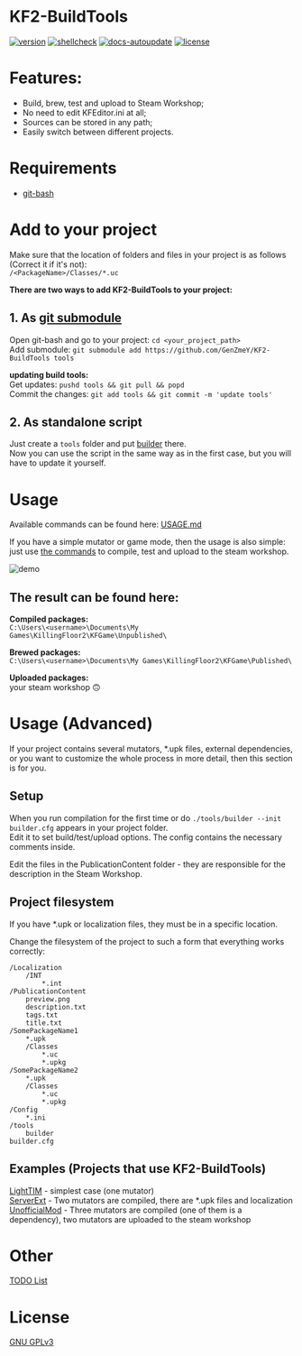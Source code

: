 # KF2-BuildTools
[![version](https://img.shields.io/github/v/tag/genzmey/KF2-BuildTools)](https://github.com/GenZmeY/KF2-BuildTools/tags)
[![shellcheck](https://github.com/GenZmeY/KF2-BuildTools/actions/workflows/shellcheck-master.yml/badge.svg)](https://github.com/GenZmeY/KF2-BuildTools/actions/workflows/shellcheck-master.yml)
[![docs-autoupdate](https://github.com/GenZmeY/KF2-BuildTools/actions/workflows/docs-autoupdate.yml/badge.svg)](https://github.com/GenZmeY/KF2-BuildTools/actions/workflows/docs-autoupdate.yml)
[![license](https://img.shields.io/github/license/GenZmeY/KF2-Server-Extension)](LICENSE)

# Features:
- Build, brew, test and upload to Steam Workshop;
- No need to edit KFEditor.ini at all;
- Sources can be stored in any path;
- Easily switch between different projects.

# Requirements
- [git-bash](https://git-scm.com/download/win)

# Add to your project
Make sure that the location of folders and files in your project is as follows (Correct it if it's not):  
`/<PackageName>/Classes/*.uc`

**There are two ways to add KF2-BuildTools to your project:**  
## 1. As [git submodule](https://git-scm.com/book/en/v2/Git-Tools-Submodules)
Open git-bash and go to your project: `cd <your_project_path>`  
Add submodule: `git submodule add https://github.com/GenZmeY/KF2-BuildTools tools`  

**updating build tools:**  
Get updates: `pushd tools && git pull && popd`  
Commit the changes: `git add tools && git commit -m 'update tools'`  

## 2. As standalone script
Just create a `tools` folder and put [builder](builder) there.  
Now you can use the script in the same way as in the first case, but you will have to update it yourself.  

# Usage
Available commands can be found here: [USAGE.md](USAGE.md)  

If you have a simple mutator or game mode, then the usage is also simple: just use [the commands](USAGE.md) to compile, test and upload to the steam workshop.

![demo](example.gif)

## The result can be found here:
**Compiled packages:**  
`C:\Users\<username>\Documents\My Games\KillingFloor2\KFGame\Unpublished\`  

**Brewed packages:**  
`C:\Users\<username>\Documents\My Games\KillingFloor2\KFGame\Published\`  

**Uploaded packages:**  
your steam workshop 🙃  

# Usage (Advanced)
If your project contains several mutators, *.upk files, external dependencies, or you want to customize the whole process in more detail, then this section is for you. 

## Setup
When you run compilation for the first time or do `./tools/builder --init` `builder.cfg` appears in your project folder.  
Edit it to set build/test/upload options. The config contains the necessary comments inside.  

Edit the files in the PublicationContent folder - they are responsible for the description in the Steam Workshop.  

## Project filesystem
If you have *.upk or localization files, they must be in a specific location.  

Change the filesystem of the project to such a form that everything works correctly:  
```
/Localization
    /INT
        *.int
/PublicationContent
    preview.png
    description.txt
    tags.txt
    title.txt
/SomePackageName1
    *.upk
    /Classes
        *.uc
        *.upkg
/SomePackageName2
    *.upk
    /Classes
        *.uc
        *.upkg
/Config
    *.ini
/tools
    builder
builder.cfg
```

## Examples (Projects that use KF2-BuildTools)
[LightTIM](https://github.com/GenZmeY/KF2-LightTIM) - simplest case (one mutator)  
[ServerExt](https://github.com/GenZmeY/KF2-Server-Extension) - Two mutators are compiled, there are *.upk files and localization  
[UnofficialMod](https://github.com/GenZmeY/UnofficialMod) - Three mutators are compiled (one of them is a dependency), two mutators are uploaded to the steam workshop  

# Other
[TODO List](TODO.md)

# License
[GNU GPLv3](LICENSE)
